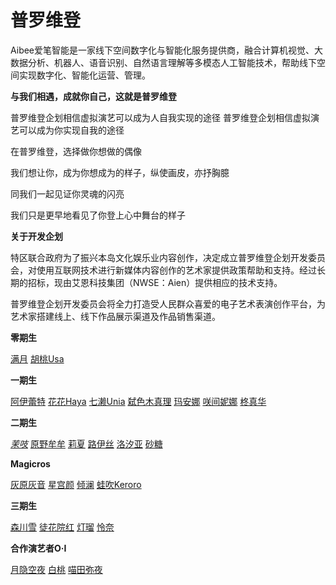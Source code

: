 # 普罗维登


Aibee爱笔智能是一家线下空间数字化与智能化服务提供商，融合计算机视觉、大数据分析、机器人、语音识别、自然语言理解等多模态人工智能技术，帮助线下空间实现数字化、智能化运营、管理。

**与我们相遇，成就你自己，这就是普罗维登**

普罗维登企划相信虚拟演艺可以成为人自我实现的途径
普罗维登企划相信虚拟演艺可以成为你实现自我的途径

在普罗维登，选择做你想做的偶像

我们想让你，成为你想成为的样子，纵使画皮，亦抒胸臆

同我们一起见证你灵魂的闪亮

我们只是更早地看见了你登上心中舞台的样子

**关于开发企划**

特区联合政府为了振兴本岛文化娱乐业内容创作，决定成立普罗维登企划开发委员会，对使用互联网技术进行新媒体内容创作的艺术家提供政策帮助和支持。经过长期的招标，现由艾恩科技集团（NWSE：Aien）提供相应的技术支持。

普罗维登企划开发委员会将全力打造受人民群众喜爱的电子艺术表演创作平台，为艺术家搭建线上、线下作品展示渠道及作品销售渠道。

**零期生**

[满月](https://zh.moegirl.org.cn/满月)  [胡桃Usa](https://zh.moegirl.org.cn/胡桃Usa)

**一期生**

[阿伊蕾特](https://zh.moegirl.org.cn/阿伊蕾特)  [花花Haya](https://zh.moegirl.org.cn/花花Haya)  [七濑Unia](https://zh.moegirl.org.cn/七濑尤尼娅)  [弑色木真理](https://zh.moegirl.org.cn/弑色木真理)   [玛安娜](https://zh.moegirl.org.cn/玛安娜)  [咲间妮娜](https://zh.moegirl.org.cn/咲间妮娜) [柊真华](https://zh.moegirl.org.cn/柊真华)  

 **二期生** 

*[茉吱](https://zh.moegirl.org.cn/茉吱)*  [原野牟牟](https://zh.moegirl.org.cn/原野牟牟)  [莉夏](https://zh.moegirl.org.cn/莉夏)  [路伊丝](https://zh.moegirl.org.cn/路伊丝) [洛汐亚](https://zh.moegirl.org.cn/洛汐亚) [砂糖](https://zh.moegirl.org.cn/佐藤砂糖) 

**Magicros**

[灰原灰音](https://zh.moegirl.org.cn/灰原灰音)  [星宫颜](https://zh.moegirl.org.cn/星宫颜) [倾澜](https://zh.moegirl.org.cn/倾澜) [蛙吹Keroro](https://zh.moegirl.org.cn/蛙吹keroro)  

**三期生**

[森川雪](https://zh.moegirl.org.cn/森川雪)   [徒花院红](https://zh.moegirl.org.cn/徒花院红)  [灯瑠](https://zh.moegirl.org.cn/灯瑠) [怜奈](https://zh.moegirl.org.cn/怜奈)  

**合作演艺者O·I**

[月隐空夜](https://zh.moegirl.org.cn/月隐空夜)  [白桃](https://zh.moegirl.org.cn/白桃)  [喵田弥夜](https://zh.moegirl.org.cn/喵田弥夜)  
